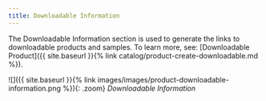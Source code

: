 ```yaml
---
title: Downloadable Information
---
```


The Downloadable Information section is used to generate the links to downloadable products and samples. To learn more, see: [Downloadable Product]({{ site.baseurl }}{% link catalog/product-create-downloadable.md %}).

![]({{ site.baseurl }}{% link images/images/product-downloadable-information.png %}){: .zoom}
*Downloadable Information*
